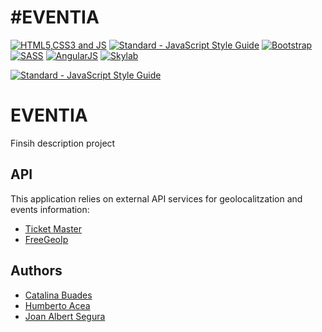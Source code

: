 #EVENTIA
=======
[![HTML5,CSS3 and JS](https://github.com/FransLopez/logo-images/blob/master/logos/html5-css3-js.png)](http://www.w3.org/) [![Standard - JavaScript Style Guide](https://cdn.rawgit.com/feross/standard/master/badge.svg)](https://github.com/feross/standard)  [![Bootstrap](https://github.com/FransLopez/logo-images/blob/master/logos/bootstrap.png)](http://getbootstrap.com/)  [![SASS](https://github.com/FransLopez/logo-images/blob/master/logos/sass.png)](http://sass-lang.com/)  [![AngularJS](https://github.com/FransLopez/logo-images/blob/master/logos/angularjs.png)](https://angularjs.org/) [![Skylab](https://github.com/FransLopez/logo-images/blob/master/logos/skylab-56.png)](http://www.skylabcoders.com/)  
 
[![Standard - JavaScript Style Guide](https://img.shields.io/badge/code%20style-standard-brightgreen.svg)](http://standardjs.com/)

# EVENTIA 

Finsih description project



## API
This application relies on external API services for geolocalitzation and events information:

* [Ticket Master](http://developer.ticketmaster.com/products-and-docs/apis/discovery-api/v2/)
* [FreeGeoIp](https://freegeoip.net)


## Authors

- [Catalina Buades](https://github.com/catabuades)
- [Humberto Acea](https://github.com/KV-Disco)
- [Joan Albert Segura](https://github.com/jalbertsr)

